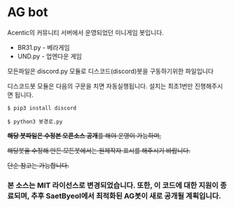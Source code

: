 # AG bot
Acentic의 커뮤니티 서버에서 운영되었던 미니게임 봇입니다.
 - BR31.py - 베라게임
 - UND.py - 업엔다운 게임

모든파일은 discord.py 모듈로 디스코드(discord)봇을 구동하기위한 파일입니다

디스코드봇 모듈은 다음의 구문을 치면 자동실행됩니다.
설치는 최초1번만 진행해주시면 됩니다.
```
$ pip3 install discord
```

```
$ python3 봇경로.py
```

~~**해당 봇파일은 수정본 오픈소스 공개**를 해야 운영이 가능하며,~~

~~해당봇을 수정해 만든 모든봇에서는 원제작자 표시를 해주시기 바랍니다.~~

~~단순 참고는 가능합니다.~~

### 본 소스는 MIT 라이선스로 변경되었습니다. 또한, 이 코드에 대한 지원이 종료되며, 추후 SaetByeol에서 최적화된 AG봇이 새로 공개될 계획입니다.
